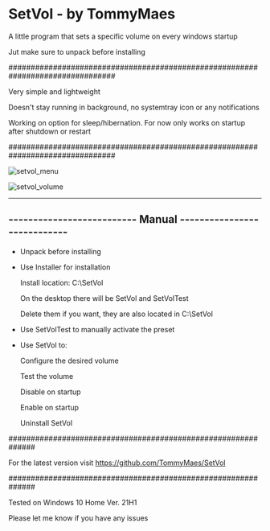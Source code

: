# SetVol - by TommyMaes
A little program that sets a specific volume on every windows startup

Jut make sure to unpack before installing

################################################################################

Very simple and lightweight

Doesn't stay running in background, no systemtray icon or any notifications

Working on option for sleep/hibernation. For now only works on startup after shutdown or restart

################################################################################

![setvol_menu](https://user-images.githubusercontent.com/85175227/125133592-59592580-e106-11eb-88c1-e1e8a140d9c5.JPG)


![setvol_volume](https://user-images.githubusercontent.com/85175227/125133600-5b22e900-e106-11eb-83b9-5d282f0c68e0.JPG)


  --------------------------------------------------------------
  -------------------------- Manual ----------------------------
  --------------------------------------------------------------


  - Unpack before installing

  - Use Installer for installation
  
    Install location: C:\SetVol
  
    On the desktop there will be SetVol and SetVolTest
  
    Delete them if you want, they are also located in C:\SetVol
  
  - Use SetVolTest to manually activate the preset 
  
  - Use SetVol to:
 
    Configure the desired volume
  
    Test the volume
 
    Disable on startup
 
    Enable on startup

    Uninstall SetVol  
  
  ##############################################################

 For the latest version visit https://github.com/TommyMaes/SetVol

  ##############################################################

Tested on Windows 10 Home Ver. 21H1

Please let me know if you have any issues

